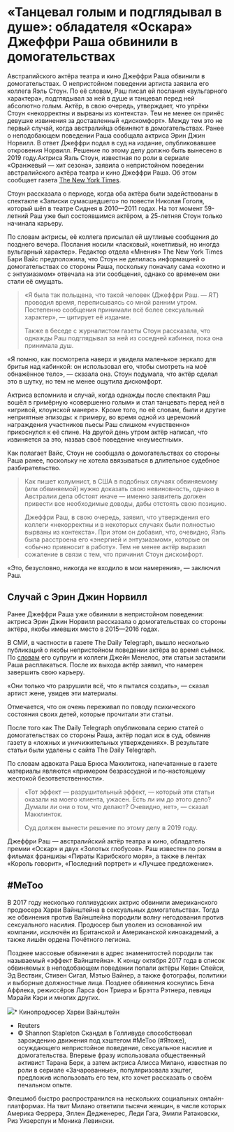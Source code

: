 «Танцевал голым и подглядывал в душе»: обладателя «Оскара» Джеффри Раша обвинили в домогательствах
==================================================================================================

Австралийского актёра театра и кино Джеффри Раша обвинили в домогательствах. О непристойном поведении артиста заявила его коллега Яэль Стоун. По её словам, Раш писал ей послания «вульгарного характера», подглядывал за ней в душе и танцевал перед ней абсолютно голым. Актёр, в свою очередь, утверждает, что упрёки Стоун «некорректны и вырваны из контекста». Тем не менее он принёс девушке извинения за доставленный «дискомфорт». Между тем это не первый случай, когда австралийца обвиняют в домогательствах. Ранее о неподобающем поведении Раша сообщала актриса Эрин Джин Норвилл. В ответ Джеффри подал в суд на издание, опубликовавшее откровения Норвилл. Решение по этому делу должно быть вынесено в 2019 году.Актриса Яэль Стоун, известная по роли в сериале «Оранжевый — хит сезона», заявила о непристойном поведении австралийского актёра театра и кино Джеффри Раша. Об этом сообщает газета [The New York Times](https://www.nytimes.com/2018/12/16/opinion/metoo-defamation-geoffrey-rush-yael-stone.html).

Стоун рассказала о периоде, когда оба актёра были задействованы в спектакле «Записки сумасшедшего» по повести Николая Гоголя, который шёл в театре Сиднея в 2010—2011 годах. На тот момент 59-летний Раш уже был состоявшимся актёром, а 25-летняя Стоун только начинала карьеру.

По словам актрисы, её коллега присылал ей шутливые сообщения до позднего вечера. Послания носили «ласковый, кокетливый, но иногда вульгарный характер». Редактор отдела «Мнения» The New York Times Бари Вайс предположила, что Стоун не делилась информацией о домогательствах со стороны Раша, поскольку поначалу сама «охотно и с энтузиазмом» отвечала на эти сообщения, однако со временем они стали её смущать.


> «Я была так польщена, что такой человек (Джеффри Раш. — *RT*) проводил время, переписываясь со мной ранним утром. Постепенно сообщения принимали всё более сексуальный характер», — цитирует её издание.
> 
> Также в беседе с журналистом газеты Стоун рассказала, что однажды Раш подглядывал за ней из соседней кабинки, пока она принимала душ.

«Я помню, как посмотрела наверх и увидела маленькое зеркало для бритья над кабинкой: он использовал его, чтобы смотреть на моё обнажённое тело», — сказала она. Стоун подумала, что актёр сделал это в шутку, но тем не менее ощутила дискомфорт.

Актриса вспомнила и случай, когда однажды после спектакля Раш вошёл в гримёрную «совершенно голым» и стал танцевать перед ней в «игривой, клоунской манере». Кроме того, по её словам, были и другие неприятные эпизоды: к примеру, во время одной из церемоний награждения участников пьесы Раш слишком «чувственно» прикоснулся к её спине. На другой день утром актёр написал, что извиняется за это, назвав своё поведение «неуместным».

Как полагает Вайс, Стоун не сообщала о домогательствах со стороны Раша ранее, поскольку не хотела ввязываться в длительное судебное разбирательство.


> Как пишет колумнист, в США в подобных случаях обвиняемому (или обвиняемой) нужно доказать свою невиновность, однако в Австралии дела обстоят иначе — именно заявитель должен привести все необходимые доводы, дабы отстоять свою позицию.
> 
> Джеффри Раш, в свою очередь, заявил, что утверждения его коллеги «некорректны и в некоторых случаях были полностью вырваны из контекста». При этом он добавил, что, очевидно, Яэль была расстроена его «энергией и энтузиазмом», которые он «обычно привносит в работу». Тем не менее актёр выразил сожаление в связи с тем, что причинил Стоун дискомфорт.

«Это, безусловно, никогда не входило в мои намерения», — заключил Раш.

Случай с Эрин Джин Норвилл
--------------------------

Ранее Джеффри Раша уже обвиняли в непристойном поведении: актриса Эрин Джин Норвилл рассказала о домогательствах со стороны актёра, якобы имевших место в 2015—2016 годах.

В СМИ, в частности в газете The Daily Telegraph, вышло несколько публикаций о якобы непристойном поведении актёра во время съёмок. По [словам](https://www.theguardian.com/film/2018/oct/24/geoffrey-rush-made-inappropriate-gestures-to-second-woman-at-theatre-court-hears) его супруги и коллеги Джейн Менелос, эти статьи заставили Раша расплакаться. После их выхода актёр заявил, что намерен завершить свою карьеру.

«Они только что разрушили всё, что я пытался создать», — сказал артист жене, увидев эти материалы.

Отмечается, что он очень переживал по поводу психического состояния своих детей, которые прочитали эти статьи.

После того как The Daily Telegraph опубликовала серию статей о домогательствах со стороны Раша, актёр подал иск в суд, обвинив газету в «ложных и уничижительных утверждениях». В результате статьи были удалены с сайта The Daily Telegraph.

По словам адвоката Раша Брюса Макклитока, напечатанные в газете материалы являются «примером безрассудной и по-настоящему жестокой безответственности».


> «Тот эффект — разрушительный эффект, — который эти статьи оказали на моего клиента, ужасен. Есть ли им до этого дело? Думали ли они о том, что делают? Очевидно, нет», — сказал Макклинток.
> 
> Суд должен вынести решение по этому делу в 2019 году.

Джеффри Раш — австралийский актёр театра и кино, обладатель премии «Оскар» и двух «Золотых глобусов». Раш известен по ролям в фильмах франшизы «Пираты Карибского моря», а также в лентах «Король говорит», «Последний портрет» и «Лучшее предложение». 

#MeToo
------

В 2017 году несколько голливудских актрис обвинили американского продюсера Харви Вайнштейна в сексуальных домогательствах. Тогда же обвинения против Вайнштейна породили волну негодования против сексуального насилия. Продюсер был уволен из основанной им компании, исключён из Британской и Американской киноакадемий, а также лишён ордена Почётного легиона.

Позднее массовые обвинения в адрес знаменитостей породили так называемый «эффект Вайнштейна». К концу октября 2017 года в список обвиняемых в неподобающем поведении попали актёры Кевин Спейси, Эд Вествик, Стивен Сигал, Мэтью Вайнер, а также фотографы, политики и выборные должностные лица. Позднее обвинения коснулись Бена Аффлека, режиссёров Ларса фон Триера и Брэтта Рэтнера, певицы Мэрайи Кэри и многих других. 

![](https://cdni.rt.com/russian/images/2018.12/original/5c1765ce183561ba0a8b457c.JPG)*  Кинопродюсер Харви Вайнштейн 
*  Reuters 
*  © Shannon Stapleton 
Скандал в Голливуде способствовал зарождению движения под хэштегом #MeToo (#Ятоже), осуждающего непристойное поведение, сексуальное насилие и домогательства. Впервые фразу использовала общественный активист Тарана Берк, а затем актриса Алисса Милано, известная по роли в сериале «Зачарованные», популяризовала хэштег, предложив использовать его тем, кто хочет рассказать о своём печальном опыте.

Флешмоб быстро распространился на нескольких социальных онлайн-платформах. На твит Милано ответили тысячи женщин, в числе которых Америка Феррера, Эллен Дедженерес, Леди Гага, Эмили Ратаковски, Риз Уизерспун и Моника Левински. 

